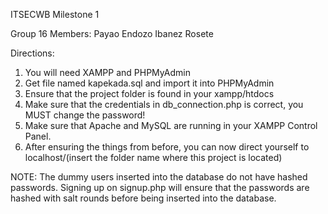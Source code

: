 ITSECWB Milestone 1

Group 16
Members:
Payao
Endozo
Ibanez
Rosete

Directions:

1. You will need XAMPP and PHPMyAdmin
2. Get file named kapekada.sql and import it into PHPMyAdmin
3. Ensure that the project folder is found in your xampp/htdocs 
4. Make sure that the credentials in db_connection.php is correct, you MUST change the password!
5. Make sure that Apache and MySQL are running in your XAMPP Control Panel.
6. After ensuring the things from before, you can now direct yourself to localhost/(insert the folder name where this project is located)


NOTE: The dummy users inserted into the database do not have hashed passwords. Signing up on signup.php will ensure that the passwords are hashed with salt rounds before being inserted into the database.
